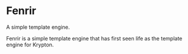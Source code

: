 # Fenrir
A simple template engine.

Fenrir is a simple template engine that has first seen life as the template engine for Krypton.
